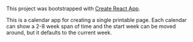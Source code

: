 This project was bootstrapped with [Create React App](https://github.com/facebookincubator/create-react-app).

This is a calendar app for creating a single printable page. Each calendar can show a 2-8 week span of time and the start week can be moved around, but it defaults to the current week.
